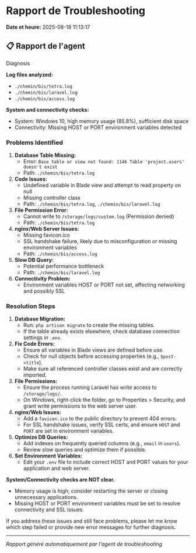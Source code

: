 # Rapport de Troubleshooting

**Date et heure:** 2025-08-18 11:13:17

## 📋 Rapport de l'agent

Diagnosis

**Log files analyzed:**
- `./chemin/bis/tetra.log`
- `./chemin/bis/laravel.log`
- `./chemin/bis/access.log`

**System and connectivity checks:**
- System: Windows 10, high memory usage (85.8%), sufficient disk space
- Connectivity: Missing HOST or PORT environment variables detected

### Problems Identified
1. **Database Table Missing:**
   - Error: `Base table or view not found: 1146 Table 'project.users' doesn't exist`
   - Path: `./chemin/bis/tetra.log`
2. **Code Issues:**
   - Undefined variable in Blade view and attempt to read property on null
   - Missing controller class
   - Path: `./chemin/bis/tetra.log`, `./chemin/bis/laravel.log`
3. **File Permission Error:**
   - Cannot write to `/storage/logs/custom.log` (Permission denied)
   - Path: `./chemin/bis/tetra.log`
4. **nginx/Web Server Issues:**
   - Missing favicon.ico
   - SSL handshake failure, likely due to misconfiguration or missing environment variables
   - Path: `./chemin/bis/access.log`
5. **Slow DB Query:**
   - Potential performance bottleneck
   - Path: `./chemin/bis/laravel.log`
6. **Connectivity Problem:**
   - Environment variables HOST or PORT not set, affecting networking and possibly SSL

### Resolution Steps
1. **Database Migration:**
   - Run: `php artisan migrate` to create the missing tables.
   - If the table already exists elsewhere, check database connection settings in `.env`.
2. **Fix Code Errors:**
   - Ensure all variables in Blade views are defined before use.
   - Check for null objects before accessing properties (e.g., `$post->title`).
   - Make sure all referenced controller classes exist and are correctly imported.
3. **File Permissions:**
   - Ensure the process running Laravel has write access to `/storage/logs/`.
   - On Windows, right-click the folder, go to Properties > Security, and grant write permissions to the web server user.
4. **nginx/Web Issues:**
   - Add a `favicon.ico` to the public directory to prevent 404 errors.
   - For SSL handshake issues, verify SSL certs, and ensure `HOST` and `PORT` are set in environment variables.
5. **Optimize DB Queries:**
   - Add indexes on frequently queried columns (e.g., `email` in `users`).
   - Review slow queries and optimize them if possible.
6. **Set Environment Variables:**
   - Edit your `.env` file to include correct HOST and PORT values for your application and web server.

**System/Connectivity checks are NOT clear.**
- Memory usage is high; consider restarting the server or closing unnecessary applications.
- Missing HOST or PORT environment variables must be set to resolve connectivity and SSL issues.

If you address these issues and still face problems, please let me know which step failed or provide new error messages for further diagnosis.

---
*Rapport généré automatiquement par l'agent de troubleshooting*
